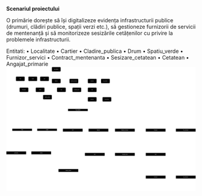 **Scenariul proiectului**


O primărie dorește să își digitalizeze evidența infrastructurii publice (drumuri, clădiri publice, spații verzi etc.), să gestioneze furnizorii de servicii de mentenanță și să monitorizeze sesizările cetățenilor cu privire la problemele infrastructurii.


Entitati:
•	Localitate
•	Cartier
•	Cladire_publica
•	Drum
• Spatiu_verde
• Furnizor_servici
• Contract_mentenanta
• Sesizare_cetatean
• Cetatean
•	Angajat_primarie
![Diagrama](diagrama.png)

